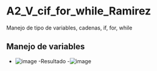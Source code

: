 # A2_V_cif_for_while_Ramirez
Manejo de tipo de variables, cadenas, if, for, while
## Manejo de variables
- ![image](https://github.com/user-attachments/assets/5ff8fab0-d7a7-43a9-a4d6-9ea809793c81)
-Resultado
-![image](https://github.com/user-attachments/assets/1281ed3c-4b42-4b24-840c-123830ee3364)
